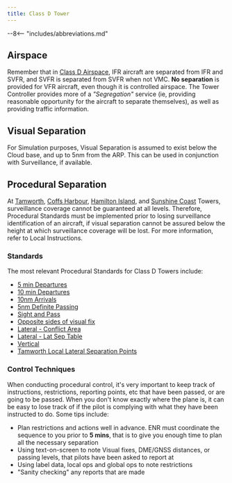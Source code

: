 ```yaml
---
title: Class D Tower
---
```


--8<-- "includes/abbreviations.md"

## Airspace
Remember that in [Class D Airspace](../../controller-skills/airspaceclass), IFR aircraft are separated from IFR and SVFR, and SVFR is separated from SVFR when not VMC. **No separation** is provided for VFR aircraft, even though it is controlled airspace. The Tower Controller provides more of a *"Segregation"* service (ie, providing reasonable opportunity for the aircraft to separate themselves), as well as providing traffic information.

## Visual Separation
For Simulation purposes, Visual Separation is assumed to exist below the Cloud base, and up to 5nm from the ARP. This can be used in conjunction with Surveillance, if available.

## Procedural Separation
At [Tamworth](../../aerodromes/tamworth/), [Coffs Harbour](../../aerodromes/Coffs/), [Hamilton Island](../../aerodromes/Hammo/), and [Sunshine Coast](../../aerodromes/sunshinecoast/) Towers, surveillance coverage cannot be guaranteed at all levels. Therefore, Procedural Standards must be implemented prior to losing surveillance identification of an aircraft, if visual separation cannot be assured below the height at which surveillance coverage will be lost. For more information, refer to Local Instructions.

### Standards
The most relevant Procedural Standards for Class D Towers include:

- [5 min Departures](../../controller-skills/SepStandards/#5-min)  
- [10 min Departures](../../controller-skills/SepStandards/#10-min)  
- [10nm Arrivals](../../controller-skills/SepStandards/#10nm)  
- [5nm Definite Passing](../../controller-skills/SepStandards/#5nm-definite-passing)  
- [Sight and Pass](../../controller-skills/SepStandards/#sight-and-pass)  
- [Opposite sides of visual fix](../../controller-skills/SepStandards/#opposite-sides-of-visual-fix)  
- [Lateral - Conflict Area](../../controller-skills/SepStandards/#conflict-area)  
- [Lateral - Lat Sep Table](../../controller-skills/SepStandards/#lat-sep-table)  
- [Vertical](../../controller-skills/SepStandards/#vertical)  
- [Tamworth Local Lateral Separation Points](../../aerodromes/tamworth/#local-lateral-separation-points)  

### Control Techniques
When conducting procedural control, it's very important to keep track of instructions, restrictions, reporting points, etc that have been passed, or are going to be passed. When you don't know exactly where the plane is, it can be easy to lose track of if the pilot is complying with what they have been instructed to do. Some tips include:

- Plan restrictions and actions well in advance. ENR must coordinate the sequence to you prior to **5 mins**, that is to give you enough time to plan all the necessary separation
- Using text-on-screen to note Visual fixes, DME/GNSS distances, or passing levels, that pilots have been asked to report at  
- Using label data, local ops and global ops to note restrictions  
- "Sanity checking" any reports that are made